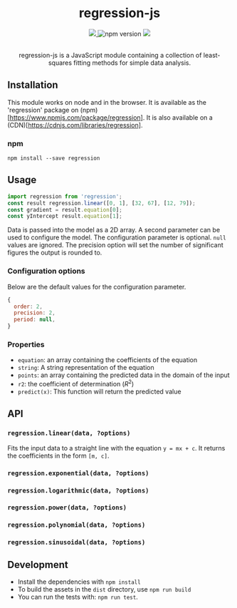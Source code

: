 
<div align="center">
<h1>regression-js</h1>
<a href="https://travis-ci.org/Tom-Alexander/regression-js">
<img src="https://travis-ci.org/Tom-Alexander/regression-js.svg?branch=master"/>
</a>
<a>
<img src="https://badge.fury.io/js/regression.svg" alt="npm version" />
</a>
<a href="https://codeclimate.com/github/Tom-Alexander/regression-js/coverage"><img src="https://codeclimate.com/github/Tom-Alexander/regression-js/badges/coverage.svg" /></a>
<br/>
<br/>
<p>
regression-js is a JavaScript module containing a collection of least-squares fitting methods for simple data analysis.
</p>
</div>

## Installation
This module works on node and in the browser. It is available as the 'regression' package on (npm)[https://www.npmjs.com/package/regression]. It is also available on a (CDN)[https://cdnjs.com/libraries/regression].

### npm

```
npm install --save regression
```

## Usage

```javascript
import regression from 'regression';
const result regression.linear([0, 1], [32, 67], [12, 79]);
const gradient = result.equation[0];
const yIntercept result.equation[1];
```

Data is passed into the model as a 2D array. A second parameter can be used to configure the model. The configuration parameter is optional. `null` values are ignored. The precision option will set the number of significant figures the output is rounded to.

### Configuration options
Below are the default values for the configuration parameter.
```javascript
{
  order: 2,
  precision: 2,
  period: null,
}
```

### Properties
- `equation`: an array containing the coefficients of the equation
- `string`: A string representation of the equation
- `points`: an array containing the predicted data in the domain of the input
- `r2`: the coefficient of determination (<i>R</i><sup>2</sup>)
- `predict(x)`: This function will return the predicted value

## API

### `regression.linear(data, ?options)`
Fits the input data to a straight line with the equation `y = mx + c`. It returns the coefficients in the form `[m, c]`.
### `regression.exponential(data, ?options)`
### `regression.logarithmic(data, ?options)`
### `regression.power(data, ?options)`
### `regression.polynomial(data, ?options)`
### `regression.sinusoidal(data, ?options)`

## Development

- Install the dependencies with `npm install`
- To build the assets in the `dist` directory, use `npm run build`
- You can run the tests with: `npm run test`.
